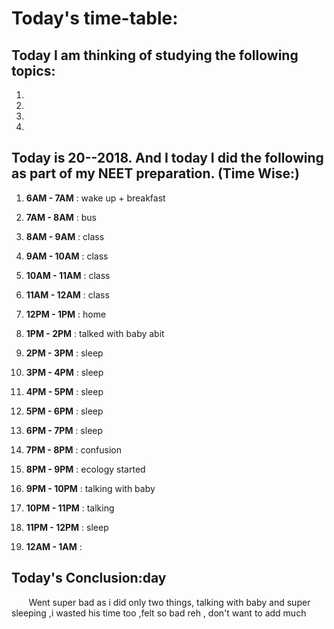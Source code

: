 
# Today's time-table:

## Today I am thinking of studying the following topics:

1. 
2. 
3.
4.

## Today is 20-\-2018. And I today I did the following as part of my NEET preparation. (Time Wise:)

1. **6AM - 7AM** : wake up + breakfast

2. **7AM - 8AM** : bus

3. **8AM - 9AM** : class

4. **9AM - 10AM** : class

5. **10AM - 11AM** : class

6. **11AM - 12AM** : class

7. **12PM - 1PM** : home

8. **1PM - 2PM** : talked with baby abit

9. **2PM - 3PM** : sleep

10. **3PM - 4PM** : sleep

11. **4PM - 5PM** : sleep

12. **5PM - 6PM** : sleep

13. **6PM - 7PM** : sleep

14. **7PM - 8PM** : confusion

15. **8PM - 9PM** : ecology started

16. **9PM - 10PM** : talking with baby

17. **10PM - 11PM** : talking

18. **11PM - 12PM** : sleep

19. **12AM - 1AM** : 


## Today's Conclusion:day 
        Went super bad as i did only two things, talking with baby and super sleeping ,i wasted his time too ,felt so bad reh , don't want to add much 
